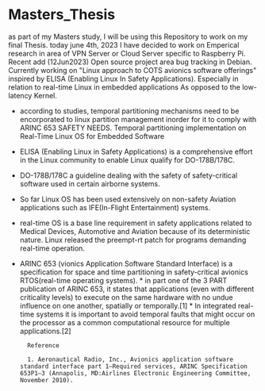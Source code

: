 # Masters_Thesis
as part of my Masters study, I will be using this Repository to work on my final Thesis.
today june 4th, 2023 I have decided to work on Emperical research in area of VPN Server or Cloud Server specific to Raspberry Pi. 
Recent add (12Jun2023)
Open source project area
 bug tracking in Debian.
Currently working on "Linux approach to COTS avionics software offerings" inspired by ELISA (Enabling Linux In Safety Applications). Especially in relation to real-time Linux in embedded applications As opposed to the low-latency Kernel.
 - according to studies, temporal partitioning mechanisms need to be encorporated to linux partition management inorder for it to comply with ARINC 653 SAFETY NEEDS.
Temporal partitioning implementation on Real-Time Linux OS for Embedded Software

- ELISA (Enabling Linux in Safety Applications) is a comprehensive effort in the Linux community to enable Linux qualify for DO-178B/178C. 
- DO-178B/178C a guideline dealing with the safety of safety-critical software used in certain airborne systems.
- So far Linux OS has been used extensively on non-safety Aviation applications such as IFE(In-Flight Entertainment) systems.
- real-time OS is a base line requirement in safety applications related to Medical Devices, Automotive and Aviation because of its deterministic nature. Linux released the preempt-rt patch for programs demanding real-time operation.
- ARINC 653 (vionics Application Software Standard Interface) is a specification for space and time partitioning in safety-critical avionics RTOS(real-time operating systems).
        * in part one of the 3 PART publication of ARINC 653, it states that applications (even with different criticality
        levels) to execute on the same hardware with no undue influence on one another, spatially or temporally.[1]
        * In integrated real-time systems it is important to avoid temporal faults that might occur on the processor as a common computational resource for multiple applications.[2]


        Reference

        1. Aeronautical Radio, Inc., Avionics application software standard interface part 1—Required services, ARINC Specification 653P1–3 (Annapolis, MD:Airlines Electronic Engineering Committee, November 2010).